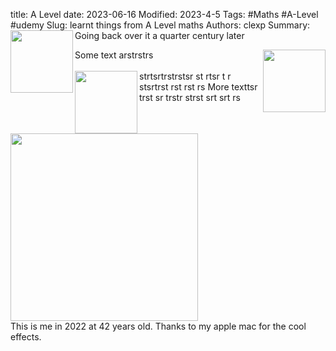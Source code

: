 title: A Level 
date: 2023-06-16
Modified: 2023-4-5
Tags: #Maths #A-Level #udemy
Slug: learnt things from A Level maths
Authors: clexp
Summary: <img align="left" width="100" height="100" src=images/right_one.png>Going back over it a quarter century later

<div markdown="1">
Some text<img align="right" width="100" height="100" src=/images/Chris_pop_art.jpg>
arstrstrs
</div>
<br>
<div markdown="1">
<img align="left" width="100" height="100" src=/images/left_one.png>strtsrtrstrstsr st rtsr t
r stsrtrst rst rst rs
More texttsr trst 
sr trstr strst srt srt rs
</div>
<br>
<br>
<img  width="300" height="auto"  src=/images/Chris_pop_art.jpg>
<br>This is me in 2022 at 42 years old.  Thanks to my apple mac for the cool effects. 

